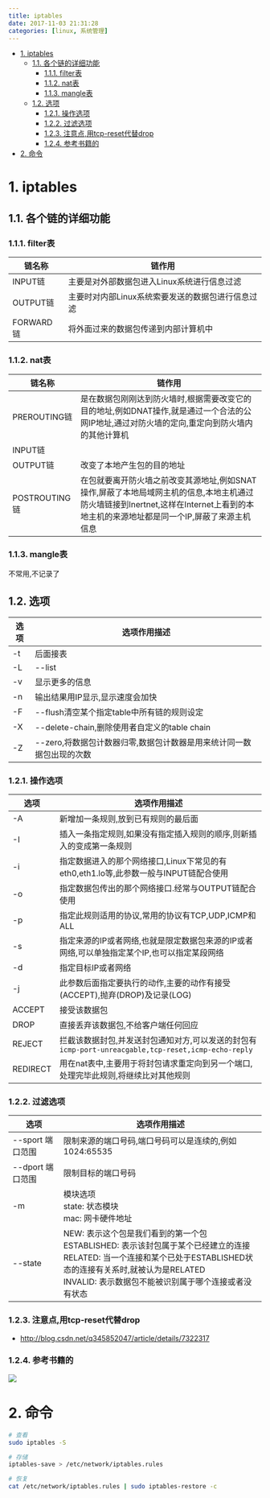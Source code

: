 ```yaml
---
title: iptables
date: 2017-11-03 21:31:28
categories: [linux, 系统管理]
---
```


<!-- TOC -->

- [1. iptables](#1-iptables)
    - [1.1. 各个链的详细功能](#11-各个链的详细功能)
        - [1.1.1. filter表](#111-filter表)
        - [1.1.2. nat表](#112-nat表)
        - [1.1.3. mangle表](#113-mangle表)
    - [1.2. 选项](#12-选项)
        - [1.2.1. 操作选项](#121-操作选项)
        - [1.2.2. 过滤选项](#122-过滤选项)
        - [1.2.3. 注意点,用tcp-reset代替drop](#123-注意点用tcp-reset代替drop)
        - [1.2.4. 参考书籍的](#124-参考书籍的)
- [2. 命令](#2-命令)

<!-- /TOC -->

<a id="markdown-1-iptables" name="1-iptables"></a>
# 1. iptables

<a id="markdown-11-各个链的详细功能" name="11-各个链的详细功能"></a>
## 1.1. 各个链的详细功能

<a id="markdown-111-filter表" name="111-filter表"></a>
### 1.1.1. filter表
| 链名称    | 链作用                                            |
| --------- | ------------------------------------------------- |
| INPUT链   | 主要是对外部数据包进入Linux系统进行信息过滤       |
| OUTPUT链  | 主要时对内部Linux系统索要发送的数据包进行信息过滤 |
| FORWARD链 | 将外面过来的数据包传递到内部计算机中              |


<a id="markdown-112-nat表" name="112-nat表"></a>
### 1.1.2. nat表
| 链名称        | 链作用                                                                                                                                                                              |
| ------------- | ----------------------------------------------------------------------------------------------------------------------------------------------------------------------------------- |
| PREROUTING链  | 是在数据包刚刚达到防火墙时,根据需要改变它的目的地址,例如DNAT操作,就是通过一个合法的公网IP地址,通过对防火墙的定向,重定向到防火墙内的其他计算机                                       |
| INPUT链       |
| OUTPUT链      | 改变了本地产生包的目的地址                                                                                                                                                          |
| POSTROUTING链 | 在包就要离开防火墙之前改变其源地址,例如SNAT操作,屏蔽了本地局域网主机的信息,本地主机通过防火墙链接到Inertnet,这样在Internet上看到的本地主机的来源地址都是同一个IP,屏蔽了来源主机信息 |


<a id="markdown-113-mangle表" name="113-mangle表"></a>
### 1.1.3. mangle表
不常用,不记录了

<a id="markdown-12-选项" name="12-选项"></a>
## 1.2. 选项

| 选项 | 选项作用描述                                                         |
| ---- | -------------------------------------------------------------------- |
| -t   | 后面接表                                                             |
| -L   | --list                                                               |
| -v   | 显示更多的信息                                                       |
| -n   | 输出结果用IP显示,显示速度会加快                                      |
| -F   | --flush清空某个指定table中所有链的规则设定                           |
| -X   | --delete-chain,删除使用者自定义的table chain                         |
| -Z   | --zero,将数据包计数器归零,数据包计数器是用来统计同一数据包出现的次数 |


<a id="markdown-121-操作选项" name="121-操作选项"></a>
### 1.2.1. 操作选项

| 选项     | 选项作用描述                                                                                        |
| -------- | --------------------------------------------------------------------------------------------------- |
| -A       | 新增加一条规则,放到已有规则的最后面                                                                 |
| -I       | 插入一条指定规则,如果没有指定插入规则的顺序,则新插入的变成第一条规则                                |
| -i       | 指定数据进入的那个网络接口,Linux下常见的有eth0,eth1.lo等,此参数一般与INPUT链配合使用                |
| -o       | 指定数据包传出的那个网络接口.经常与OUTPUT链配合使用                                                 |
| -p       | 指定此规则适用的协议,常用的协议有TCP,UDP,ICMP和ALL                                                  |
| -s       | 指定来源的IP或者网络,也就是限定数据包来源的IP或者网络,可以单独指定某个IP,也可以指定某段网络         |
| -d       | 指定目标IP或者网络                                                                                  |
| -j       | 此参数后面指定要执行的动作,主要的动作有接受(ACCEPT),抛弃(DROP)及记录(LOG)                           |
| ACCEPT   | 接受该数据包                                                                                        |
| DROP     | 直接丢弃该数据包,不给客户端任何回应                                                                 |
| REJECT   | 拦截该数据封包,并发送封包通知对方,可以发送的封包有`icmp-port-unreacgable,tcp-reset,icmp-echo-reply` |
| REDIRECT | 用在nat表中,主要用于将封包请求重定向到另一个端口,处理完毕此规则,将继续比对其他规则                  |

<a id="markdown-122-过滤选项" name="122-过滤选项"></a>
### 1.2.2. 过滤选项
| 选项             | 选项作用描述                                                                                                                                                                                                                       |
| ---------------- | ---------------------------------------------------------------------------------------------------------------------------------------------------------------------------------------------------------------------------------- |
| --sport 端口范围 | 限制来源的端口号码,端口号码可以是连续的,例如1024:65535                                                                                                                                                                             |
| --dport 端口范围 | 限制目标的端口号码                                                                                                                                                                                                                 |
| -m               | 模块选项<br/>state: 状态模块<br/>mac: 网卡硬件地址                                                                                                                                                                                 |
| --state          | NEW: 表示这个包是我们看到的第一个包<br/>ESTABLISHED: 表示该封包属于某个已经建立的连接<br/>RELATED: 当一个连接和某个已处于ESTABLISHED状态的连接有关系时,就被认为是RELATED<br/>INVALID: 表示数据包不能被识别属于哪个连接或者没有状态 |

<a id="markdown-123-注意点用tcp-reset代替drop" name="123-注意点用tcp-reset代替drop"></a>
### 1.2.3. 注意点,用tcp-reset代替drop
* http://blog.csdn.net/q345852047/article/details/7322317


<a id="markdown-124-参考书籍的" name="124-参考书籍的"></a>
### 1.2.4. 参考书籍的
![](http://ouxarji35.bkt.clouddn.com/snipaste_20170901_073422.png)


<a id="markdown-2-命令" name="2-命令"></a>
# 2. 命令

```bash
# 查看
sudo iptables -S

# 存储
iptables-save > /etc/network/iptables.rules

# 恢复
cat /etc/network/iptables.rules | sudo iptables-restore -c

```
